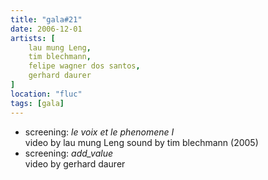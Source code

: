 ```yaml
---
title: "gala#21"
date: 2006-12-01
artists: [
    lau mung Leng,
    tim blechmann,
    felipe wagner dos santos,
    gerhard daurer
]
location: "fluc"
tags: [gala]
---
```

- screening: _le voix et le phenomene I_  
video by lau mung Leng sound by tim blechmann (2005)
- screening: _add_value_  
video by gerhard daurer
